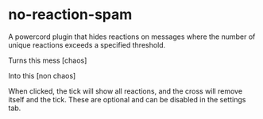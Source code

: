 # no-reaction-spam
A powercord plugin that hides reactions on messages where the number of unique reactions exceeds a specified threshold.

Turns this mess
[chaos]

Into this
[non chaos]

When clicked, the tick will show all reactions, and the cross will remove itself and the tick. These are optional and can be disabled in the settings tab. 
